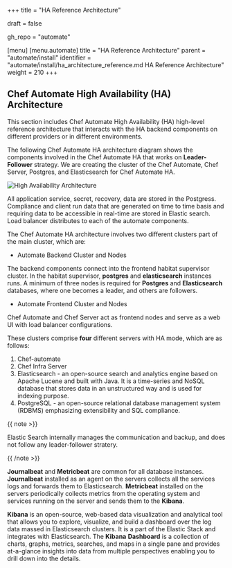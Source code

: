 +++
title = "HA Reference Architecture"

draft = false

gh_repo = "automate"

[menu]
  [menu.automate]
    title = "HA Reference Architecture"
    parent = "automate/install"
    identifier = "automate/install/ha_architecture_reference.md HA Reference Architecture"
    weight = 210
+++

## Chef Automate High Availability (HA) Architecture

This section includes Chef Automate High Availability (HA) high-level reference architecture that interacts with the HA backend components on different providers or in different environments.

The following Chef Automate HA architecture diagram shows the components involved in the Chef Automate HA that works on **Leader-Follower** strategy. We are creating the cluster of the Chef Automate, Chef Server, Postgres, and Elasticsearch for Chef Automate HA.

![High Availability Architecture](/images/automate/ha_architecture.png)

All application service, secret, recovery, data are stored in the Postgress. Compliance and client run data that are generated on time to time basis and requiring data to be accessible in real-time are stored in Elastic search. Load balancer distributes to each of the automate components.

The Chef Automate HA architecture involves two different clusters part of the main cluster, which are:

- Automate Backend Cluster and Nodes

The backend components connect into the frontend habitat supervisor cluster. In the habitat supervisor, **postgres** and **elasticsearch** instances runs. A minimum of three nodes is required for **Postgres** and **Elasticsearch** databases, where one becomes a leader, and others are followers.

- Automate Frontend Cluster and Nodes

Chef Automate and Chef Server act as frontend nodes and serve as a web UI with load balancer configurations.

These clusters comprise **four** different servers with HA mode, which are as follows:

1. Chef-automate
2. Chef Infra Server
3. Elasticsearch - an open-source search and analytics engine based on Apache Lucene and built with Java. It is a time-series and NoSQL database that stores data in an unstructured way and is used for indexing purpose.
4. PostgreSQL - an open-source relational database management system (RDBMS) emphasizing extensibility and SQL compliance.

<!-- ! -- These four components reside in a VPC under one network in AWS. Every node sits on a specific machine irrespective of a database. Single database for all three nodes of automate. -->

{{ note >}}

Elastic Search internally manages the communication and backup, and  does not follow any leader-follower stratery.

{{ /note >}}

**Journalbeat** and **Metricbeat** are common for all database instances. **Journalbeat** installed as an agent on the servers collects all the services logs and forwards them to Elasticsearch. **Metricbeat** installed on the servers periodically collects metrics from the operating system and services running on the server and sends them to the **Kibana**.

**Kibana** is an open-source, web-based data visualization and analytical tool that allows you to explore, visualize, and build a dashboard over the log data massed in Elasticsearch clusters. It is a part of the Elastic Stack and integrates with Elasticsearch. The **Kibana** **Dashboard** is a collection of charts, graphs, metrics, searches, and maps in a single pane and provides at-a-glance insights into data from multiple perspectives enabling you to drill down into the details.
